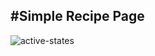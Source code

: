 #Simple Recipe Page
-----------------------------
![active-states](https://github.com/Mazhar1857/social-link-profile/assets/151827120/1b0ed502-9a56-43d3-a914-16edfff2d117)
